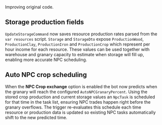 Improving original code.

## Storage production fields

`UpdateStorageCommand` now saves resource production rates parsed from the `var resources` script.  `Storage` and `StorageDto` expose `ProductionWood`, `ProductionClay`, `ProductionIron` and `ProductionCrop` which represent per hour income for each resource.  These values can be used together with warehouse and granary capacity to estimate when storage will fill up, enabling more accurate NPC scheduling.


## Auto NPC crop scheduling

When the **NPC Crop exchange** option is enabled the bot now predicts when the granary will reach the configured `AutoNPCGranaryPercent`.  Using the stored crop production and current storage values an `NpcTask` is scheduled for that time in the task list, ensuring NPC trades happen right before the granary overflows.
The trigger re-evaluates this schedule each time resource or production data is updated so existing NPC tasks automatically shift to the new predicted time.


